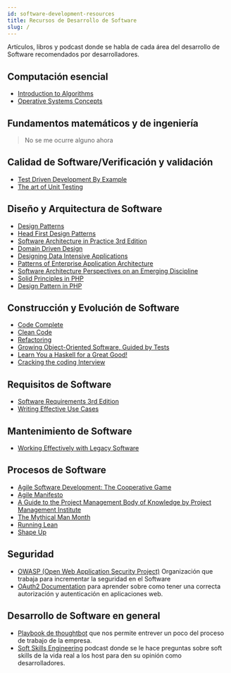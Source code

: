 ```yaml
---
id: software-development-resources 
title: Recursos de Desarrollo de Software 
slug: /
---
```

Artículos, libros y podcast donde se habla de cada área del desarrollo de Software recomendados por desarrolladores. 

## Computación esencial

- [Introduction to Algorithms](https://www.amazon.com.mx/Introduction-Algorithms-Thomas-H-Cormen/dp/0262033844/ref=as_li_ss_tl?_encoding=UTF8&pd_rd_i=0262033844&pd_rd_r=1b78d73b-a575-404d-8c11-18756941990a&pd_rd_w=KWIMx&pd_rd_wg=9NWtg&pf_rd_p=e4a03c75-1cb1-49bb-b54f-f8c058786ce8&pf_rd_r=V7036Z41X3BJS4HQCYJK&psc=1&refRID=V7036Z41X3BJS4HQCYJK&linkCode=ll1&tag=soydevmx-20&linkId=c66bbb77468cd48cf2b1ef6d11439afd&language=es_MX)
- [Operative Systems Concepts](https://www.amazon.com.mx/Operating-System-Concepts-Abraham-Silberschatz/dp/0471694665/ref=as_li_ss_tl?__mk_es_MX=%C3%85M%C3%85%C5%BD%C3%95%C3%91&dchild=1&keywords=silberschatz+galvin&qid=1603855898&sr=8-4&linkCode=ll1&tag=soydevmx-20&linkId=10b79feee00fd25b5fd492c9bae510c4&language=es_MX)

## Fundamentos matemáticos y de ingeniería

> No se me ocurre alguno ahora

## Calidad de Software/Verificación y validación

* [Test Driven Development By Example](https://www.amazon.com.mx/gp/product/0321146530/ref=as_li_tl?ie=UTF8&camp=1789&creative=9325&creativeASIN=0321146530&linkCode=as2&tag=soydevmx-20&linkId=d4aaf9e6af2bbd666525d4d39c1a1b05)
* [The art of Unit Testing](https://www.amazon.com.mx/gp/product/1617290890/ref=as_li_tl?ie=UTF8&camp=1789&creative=9325&creativeASIN=1617290890&linkCode=as2&tag=soydevmx-20&linkId=5d24d2654355af0581489dcc0b42e62f)

## Diseño y Arquitectura de Software

- [Design Patterns](https://www.amazon.com.mx/Design-Patterns-Elements-Reusable-Object-Oriented/dp/0201633612/ref=as_li_ss_tl?__mk_es_MX=%C3%85M%C3%85%C5%BD%C3%95%C3%91&dchild=1&keywords=design+patterns&qid=1603858081&sr=8-1&linkCode=ll1&tag=soydevmx-20&linkId=afb14d30b266a3e8b34cc74d4b2bf9a7&language=es_MX)
- [Head First Design Patterns](https://www.amazon.com.mx/Head-First-Design-Patterns-Freeman/dp/0596007124/ref=as_li_ss_tl?_encoding=UTF8&pd_rd_i=0596007124&pd_rd_r=d542467c-cca5-4992-b1fa-d82e735235a4&pd_rd_w=Mmbm2&pd_rd_wg=vEkyu&pf_rd_p=e4a03c75-1cb1-49bb-b54f-f8c058786ce8&pf_rd_r=CC579P8QKXYNNAM0WCRF&psc=1&refRID=CC579P8QKXYNNAM0WCRF&linkCode=ll1&tag=soydevmx-20&linkId=03f0df70d992ccd3f1cb88883b97f3f2&language=es_MX)
- [Software Architecture in Practice 3rd Edition](https://www.amazon.com.mx/Software-Architecture-Practice-Len-Bass/dp/0321815734/ref=as_li_ss_tl?__mk_es_MX=%C3%85M%C3%85%C5%BD%C3%95%C3%91&crid=H54HAVX7O2RL&dchild=1&keywords=software+architecture+in+practice&qid=1603858049&sprefix=software+architecture++,aps,176&sr=8-1&linkCode=ll1&tag=soydevmx-20&linkId=8ffa7a6449d3f2288166b42cba91a76a&language=es_MX)
- [Domain Driven Design](https://www.amazon.com.mx/Domain-Driven-Design-Tackling-Complexity-Software/dp/0321125215/ref=as_li_ss_tl?__mk_es_MX=%C3%85M%C3%85%C5%BD%C3%95%C3%91&dchild=1&keywords=domain+driven+design&qid=1603857826&sr=8-1&linkCode=ll1&tag=soydevmx-20&linkId=9022ba6c6b410a18043109162a0a28d5&language=es_MX)
- [Designing Data Intensive Applications](https://www.amazon.com.mx/Designing-Data-Intensive-Applications-Reliable-Maintainable/dp/1449373321/ref=as_li_ss_tl?__mk_es_MX=%C3%85M%C3%85%C5%BD%C3%95%C3%91&crid=2SOYRQBO0QI6Z&dchild=1&keywords=designing+data+intensive+applications&qid=1603857968&sprefix=designing+data+,aps,168&sr=8-1&linkCode=ll1&tag=soydevmx-20&linkId=19bd212e4eb0c27bd029c43dcd53b0a6&language=es_MX)
- [Patterns of Enterprise Application Architecture](https://www.amazon.com.mx/Patterns-Enterprise-Application-Architecture-Martin/dp/0321127420/ref=as_li_ss_tl?__mk_es_MX=%C3%85M%C3%85%C5%BD%C3%95%C3%91&dchild=1&keywords=pattern+of+enterprise+engineering&qid=1603857998&sr=8-7&linkCode=ll1&tag=soydevmx-20&linkId=b84a09ce4af9dc589c74054e0103b695&language=es_MX)
- [Software Architecture Perspectives on an Emerging Discipline](https://www.amazon.com.mx/Software-Architecture-Perspectives-Emerging-Discipline/dp/0131829572/ref=as_li_ss_tl?__mk_es_MX=%C3%85M%C3%85%C5%BD%C3%95%C3%91&dchild=1&keywords=software+architecture+emerging+discipline&qid=1603858117&sr=8-15&linkCode=ll1&tag=soydevmx-20&linkId=40c112736f631d613edb61742652c4a8&language=es_MX)
- [Solid Principles in PHP](https://laracasts.com/series/solid-principles-in-php)
- [Design Pattern in PHP](https://laracasts.com/series/design-patterns-in-php)

## Construcción y Evolución de Software

- [Code Complete](https://www.amazon.com.mx/Code-Complete-Steve-McConnell/dp/0735619670/ref=as_li_ss_tl?__mk_es_MX=%C3%85M%C3%85%C5%BD%C3%95%C3%91&crid=5SHMD09ZY1AL&dchild=1&keywords=code+complete&qid=1603857806&sprefix=code+compl,aps,168&sr=8-1&linkCode=ll1&tag=soydevmx-20&linkId=753fa8be49241b99aabfa838e1890f08&language=es_MX)
- [Clean Code](https://www.amazon.com.mx/Clean-Code-Handbook-Software-Craftsmanship/dp/0132350882/ref=as_li_ss_tl?__mk_es_MX=%C3%85M%C3%85%C5%BD%C3%95%C3%91&dchild=1&keywords=clean+code&qid=1603857787&sr=8-1&linkCode=ll1&tag=soydevmx-20&linkId=dabbcb40e37ba643618866ff70b1e5f9&language=es_MX)
- [Refactoring](https://www.amazon.com.mx/Refactoring-Improving-Design-Existing-Code/dp/0134757599/ref=as_li_ss_tl?__mk_es_MX=%C3%85M%C3%85%C5%BD%C3%95%C3%91&dchild=1&keywords=refactoring&qid=1603857766&sr=8-1&linkCode=ll1&tag=soydevmx-20&linkId=d4a47376e7655121dafbd0283874976d&language=es_MX)
- [Growing Object-Oriented Software, Guided by Tests](https://www.amazon.com.mx/Growing-Object-Oriented-Software-Guided-Tests/dp/0321503627/ref=as_li_ss_tl?__mk_es_MX=%C3%85M%C3%85%C5%BD%C3%95%C3%91&crid=2Y2H8DI7V0ORA&dchild=1&keywords=growing+object-oriented+software,+guided+by+tests&qid=1603857728&sprefix=growing+objec,aps,177&sr=8-1&linkCode=ll1&tag=soydevmx-20&linkId=fcbb86d7b60e2218902e85990acae422&language=es_MX)
- [Learn You a Haskell for a Great Good!](https://www.amazon.com.mx/Learn-You-Haskell-Great-Good/dp/1593272839/ref=as_li_ss_tl?__mk_es_MX=%C3%85M%C3%85%C5%BD%C3%95%C3%91&dchild=1&keywords=learn+you+a+haskell&qid=1603857746&sr=8-1&linkCode=ll1&tag=soydevmx-20&linkId=28e9a3b4cb86ea62ba07f2b5e82f6710&language=es_MX)
- [Cracking the coding Interview](https://www.amazon.com.mx/Cracking-Coding-Interview-Programming-Questions/dp/0984782850/ref=as_li_ss_tl?_encoding=UTF8&pd_rd_i=0984782850&pd_rd_r=8b60d4de-cb8d-46e0-a76b-595b34dad976&pd_rd_w=dJN20&pd_rd_wg=67iv9&pf_rd_p=ea348409-1420-4758-98af-37b8ced1fcb3&pf_rd_r=JVHEG2KV8N5CWH8NNH15&psc=1&refRID=JVHEG2KV8N5CWH8NNH15&linkCode=ll1&tag=soydevmx-20&linkId=a650428ee30d63227fec83574b33387f&language=es_MX)

## Requisitos de Software
 
- [Software Requirements 3rd Edition](https://www.amazon.com.mx/gp/product/0735679665/ref=as_li_tl?ie=UTF8&camp=1789&creative=9325&creativeASIN=0735679665&linkCode=as2&tag=soydevmx-20&linkId=74db9b741baf7730473c696a4d2344ed)
- [Writing Effective Use Cases](https://www.amazon.com.mx/Writing-Effective-Cases-Alistair-Cockburn/dp/0201702258/ref=as_li_ss_tl?__mk_es_MX=%C3%85M%C3%85%C5%BD%C3%95%C3%91&dchild=1&keywords=writing+effective+use+case&qid=1603857706&sr=8-1&linkCode=ll1&tag=soydevmx-20&linkId=23089320ee72f7ea8c47d8c0bf9e6c9d&language=es_MX)

## Mantenimiento de Software

- [Working Effectively with Legacy Software](https://www.amazon.com.mx/Working-Effectively-Legacy-Michael-Feathers/dp/0131177052/ref=as_li_ss_tl?__mk_es_MX=%C3%85M%C3%85%C5%BD%C3%95%C3%91&crid=1XX06A6HWYYCH&dchild=1&keywords=working+effectively+with+legacy+code&qid=1603857683&sprefix=working+effect,aps,169&sr=8-1&linkCode=ll1&tag=soydevmx-20&linkId=11048838a800a99d57d6d50bd98ee9f0&language=es_MX)

## Procesos de Software

- [Agile Software Development: The Cooperative Game](https://www.amazon.com.mx/Agile-Software-Development-Cooperative-Game/dp/0321482751/ref=as_li_ss_tl?__mk_es_MX=%C3%85M%C3%85%C5%BD%C3%95%C3%91&crid=23MXNJP3QUKDC&dchild=1&keywords=agile+development+game&qid=1603857647&sprefix=agile+devel,stripbooks,174&sr=8-24&linkCode=ll1&tag=soydevmx-20&linkId=d37a211372c07414571e2ae3b89018df&language=es_MX)
- [Agile Manifesto](https://agilemanifesto.org/)
- [A Guide to the Project Management Body of Knowledge by Project Management Institute](https://www.amazon.com.mx/Guide-Project-Management-Body-Knowledge/dp/1628251840/ref=as_li_ss_tl?__mk_es_MX=%C3%85M%C3%85%C5%BD%C3%95%C3%91&dchild=1&keywords=english+pmbok&qid=1603857579&s=books&sr=1-5&linkCode=ll1&tag=soydevmx-20&linkId=733eeae9885a7004c4ed877344df8e2b&language=es_MX)
- [The Mythical Man Month](https://www.amazon.com.mx/Mythical-Man-Month-Essays-Software-Engineering/dp/0201835959/ref=as_li_ss_tl?__mk_es_MX=%C3%85M%C3%85%C5%BD%C3%95%C3%91&dchild=1&keywords=mythical+man+month&qid=1603857551&s=books&sr=1-1&linkCode=ll1&tag=soydevmx-20&linkId=9be991d1cb3ffc5676ed73cc23f6d0cf&language=es_MX)
- [Running Lean](https://www.amazon.com.mx/Running-Lean-Iterate-Plan-Works/dp/1449305172/ref=as_li_ss_tl?__mk_es_MX=%C3%85M%C3%85%C5%BD%C3%95%C3%91&crid=6SJX19SNH752&cv_ct_cx=running+lean&dchild=1&keywords=running+lean&pd_rd_i=1449305172&pd_rd_r=1f87682a-bd75-4442-9c2a-033a56f26da5&pd_rd_w=NaYjA&pd_rd_wg=H12RS&pf_rd_p=f826b768-bdf6-440c-a33d-585d0ce3f07e&pf_rd_r=PV1CA3PPY3H9WYV5AP7T&qid=1603857512&sprefix=running+lean,aps,172&sr=1-1-791c2399-d602-4248-afbb-8a79de2d236f&linkCode=ll1&tag=soydevmx-20&linkId=2d1a3167f9bf3b0b91ca94f23565eec0&language=es_MX)
- [Shape Up](https://basecamp.com/shapeup/webbook)

## Seguridad

- [OWASP (Open Web Application Security Project)](https://owasp.org/) Organización que trabaja para incrementar la seguridad en el Software 
- [OAuth2 Documentation](https://oauth.net/2/) para aprender sobre como tener una correcta autorización y autenticación en aplicaciones web.

## Desarrollo de Software en general

- [Playbook de thoughtbot](https://thoughtbot.com/playbook) que nos permite entrever un poco del proceso de trabajo de la empresa.
- [Soft Skills Engineering](https://softskills.audio/) podcast donde se le hace preguntas sobre soft skills de la vida real a los host para den su opinión como desarrolladores. 
